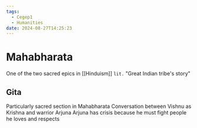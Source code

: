 ```yaml
---
tags:
  - Cegep1
  - Humanities
date: 2024-08-27T14:25:23
---
```


# Mahabharata

One of the two sacred epics in [[Hinduism]]
`lit.` "Great Indian tribe's story"

## Gita

Particularly sacred section in Mahabharata
Conversation between Vishnu as Krishna and warrior Arjuna
Arjuna has crisis because he must fight people he loves and respects